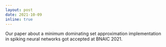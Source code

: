 ```yaml
---
layout: post
date: 2021-10-09 
inline: true
---
```


Our paper about a minimum dominating set approximation implementation in spiking neural networks got accepted at BNAIC 2021.
